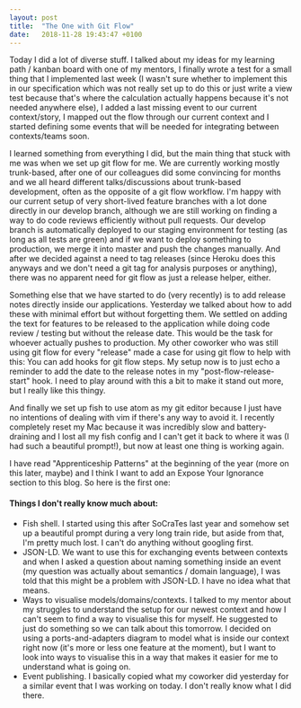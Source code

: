 ```yaml
---
layout: post
title:  "The One with Git Flow"
date:   2018-11-28 19:43:47 +0100
---
```


Today I did a lot of diverse stuff. I talked about my ideas for my learning path / kanban board with one of my mentors, I finally wrote a test for a small thing that I implemented last week (I wasn't sure whether to implement this in our specification which was not really set up to do this or just write a view test because that's where the calculation actually happens because it's not needed anywhere else), I added a last missing event to our current context/story, I mapped out the flow through our current context and I started defining some events that will be needed for integrating between contexts/teams soon.

I learned something from everything I did, but the main thing that stuck with me was when we set up git flow for me. We are currently working mostly trunk-based, after one of our colleagues did some convincing for months and we all heard different talks/discussions about trunk-based development, often as the opposite of a git flow workflow. I'm happy with our current setup of very short-lived feature branches with a lot done directly in our develop branch, although we are still working on finding a way to do code reviews efficiently without pull requests. Our develop branch is automatically deployed to our staging environment for testing (as long as all tests are green) and if we want to deploy something to production, we merge it into master and push the changes manually. And after we decided against a need to tag releases (since Heroku does this anyways and we don't need a git tag for analysis purposes or anything), there was no apparent need for git flow as just a release helper, either.

Something else that we have started to do (very recently) is to add release notes directly inside our applications. Yesterday we talked about how to add these with minimal effort but without forgetting them. We settled on adding the text for features to be released to the application while doing code review / testing but without the release date. This would be the task for whoever actually pushes to production. My other coworker who was still using git flow for every "release" made a case for using git flow to help with this: You can add hooks for git flow steps. My setup now is to just echo a reminder to add the date to the release notes in my "post-flow-release-start" hook. I need to play around with this a bit to make it stand out more, but I really like this thingy.

And finally we set up fish to use atom as my git editor because I just have no intentions of dealing with vim if there's any way to avoid it. I recently completely reset my Mac because it was incredibly slow and battery-draining and I lost all my fish config and I can't get it back to where it was (I had such a beautiful prompt!), but now at least one thing is working again.

I have read "Apprenticeship Patterns" at the beginning of the year (more on this later, maybe) and I think I want to add an Expose Your Ignorance section to this blog. So here is the first one:

#### Things I don't really know much about:
- Fish shell. I started using this after SoCraTes last year and somehow set up a beautiful prompt during a very long train ride, but aside from that, I'm pretty much lost. I can't do anything without googling first.
- JSON-LD. We want to use this for exchanging events between contexts and when I asked a question about naming something inside an event (my question was actually about semantics / domain language), I was told that this might be a problem with JSON-LD. I have no idea what that means.
- Ways to visualise models/domains/contexts. I talked to my mentor about my struggles to understand the setup for our newest context and how I can't seem to find a way to visualise this for myself. He suggested to just do something so we can talk about this tomorrow. I decided on using a ports-and-adapters diagram to model what is inside our context right now (it's more or less one feature at the moment), but I want to look into ways to visualise this in a way that makes it easier for me to understand what is going on.
- Event publishing. I basically copied what my coworker did yesterday for a similar event that I was working on today. I don't really know what I did there.
